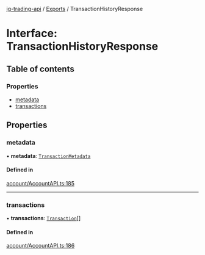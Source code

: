 [ig-trading-api](../README.md) / [Exports](../modules.md) / TransactionHistoryResponse

# Interface: TransactionHistoryResponse

## Table of contents

### Properties

- [metadata](TransactionHistoryResponse.md#metadata)
- [transactions](TransactionHistoryResponse.md#transactions)

## Properties

### metadata

• **metadata**: [`TransactionMetadata`](TransactionMetadata.md)

#### Defined in

[account/AccountAPI.ts:185](https://github.com/bennycode/ig-trading-api/blob/0c7d281/src/account/AccountAPI.ts#L185)

---

### transactions

• **transactions**: [`Transaction`](Transaction.md)[]

#### Defined in

[account/AccountAPI.ts:186](https://github.com/bennycode/ig-trading-api/blob/0c7d281/src/account/AccountAPI.ts#L186)
